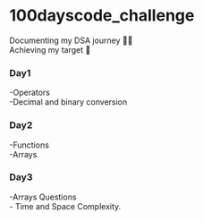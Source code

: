 # 100dayscode_challenge
Documenting my DSA journey 📝📒 <br/>
Achieving my target 🎯<br/>

<h3>Day1</h3>
-Operators <br/>
-Decimal and binary conversion

<h3>Day2</h3>
-Functions <br/>
-Arrays

<h3>Day3</h3>
-Arrays Questions <br/>
- Time and Space Complexity.
